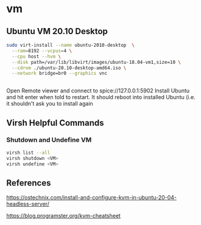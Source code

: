 # vm

## Ubuntu VM 20.10 Desktop
```bash
sudo virt-install --name ubuntu-2010-desktop  \
  --ram=8192 --vcpus=4 \
  --cpu host --hvm \
  --disk path=/var/lib/libvirt/images/ubuntu-18.04-vm1,size=10 \
  --cdrom ./ubuntu-20.10-desktop-amd64.iso \
  --network bridge=br0 --graphics vnc
    
```
Open Remote viewer and connect to spice://127.0.0.1:5902
Install Ubuntu and hit enter when told to restart.
It should reboot into installed Ubuntu (i.e. it shouldn't ask you to install again

## Virsh Helpful Commands

### Shutdown and Undefine VM
```bash
virsh list --all
virsh shutdown <VM>
virsh undefine <VM>
```

## References
https://ostechnix.com/install-and-configure-kvm-in-ubuntu-20-04-headless-server/

https://blog.programster.org/kvm-cheatsheet
